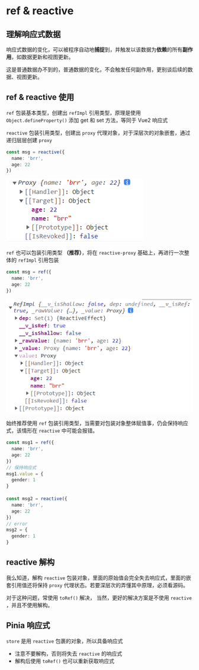 # ref & reactive
## 理解响应式数据
响应式数据的变化，可以被程序自动地**捕捉**到，并触发以该数据为**依赖**的所有**副作用**，如数据更新和视图更新。

这是普通数据办不到的，普通数据的变化，不会触发任何副作用，更别谈后续的数据、视图更新。

## ref & reactive 使用
`ref` 包装基本类型，创建出 `refImpl` 引用类型，原理是使用 `Object.defineProperty()` 添加 get 和 set 方法，等同于 Vue2 响应式

`reactive` 包装引用类型，创建出 `proxy` 代理对象，对于深层次的对象嵌套，通过递归层层创建 `proxy`
```ts
const msg = reactive({
  name: 'brr',
  age: 22
})
```
![alt](../asset/reactive-proxy.png)

`ref` 也可以包装引用类型 **（推荐）**，将在 `reactive-proxy` 基础上，再进行一次整体的 `refImpl` 引用包装
```ts
const msg = ref({
  name: 'brr',
  age: 22
})
```
![alt](../asset/ref-proxy.png)

始终推荐使用 `ref` 包装引用类型，当需要对包装对象整体赋值事，仍会保持响应式，该情形在 `reactive` 中可能会报错。
```ts
const msg1 = ref({
  name: 'brr',
  age: 22
})
// 保持响应式
msg1.value = {
  gender: 1
}
  
const msg2 = reactive({
  name: 'brr',
  age: 22
})
// error
msg2 = {
  gender: 1
}
```

## reactive 解构
我么知道，解构 `reactive` 包装对象，里面的原始值会完全失去响应式，里面的嵌套引用值还将保持 `proxy` 代理状态。若要深层次的弄懂其中原理，必须看源码。

对于这种问题，常使用 `toRef()` 解决， 当然，更好的解决方案是不使用 `reactive` ，并且不使用解构。


## Pinia 响应式
`store` 是用 `reactive` 包裹的对象，所以具备响应式
- 注意不要解构，否则将失去 `reactive` 的响应式
- 解构后使用 `toRef()` 也可以重新获取响应式
